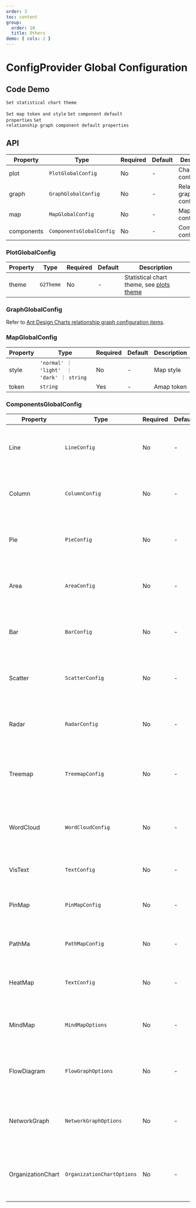 ```yaml
---
order: 3
toc: content
group:
  order: 10
  title: Others
demo: { cols: 2 }
---
```


# ConfigProvider Global Configuration

## Code Demo

<code src="./demos/plot-theme">Set statistical chart theme</code>

<code src="./demos/map-config">Set map token and style</code>
<code src="./demos/components-config">Set component default properties</code>
<code src="./demos/graph-components-config">Set relationship graph component default properties</code>

## API

| Property   | Type                     | Required | Default | Description                      |
| ---------- | ------------------------ | -------- | ------- | -------------------------------- |
| plot       | `PlotGlobalConfig`       | No       | -       | Chart configuration              |
| graph      | `GraphGlobalConfig`      | No       | -       | Relationship graph configuration |
| map        | `MapGlobalConfig`        | No       | -       | Map configuration                |
| components | `ComponentsGlobalConfig` | No       | -       | Component configuration          |

### PlotGlobalConfig

| Property | Type      | Required | Default | Description                                                                                                    |
| -------- | --------- | -------- | ------- | -------------------------------------------------------------------------------------------------------------- |
| theme    | `G2Theme` | No       | -       | Statistical chart theme, see [plots theme](https://ant-design-charts.antgroup.com/options/plots/theme/academy) |

### GraphGlobalConfig

Refer to [Ant Design Charts relationship graph configuration items](https://ant-design-charts.antgroup.com/options/graphs/overview).

### MapGlobalConfig

| Property | Type                                       | Required | Default | Description |
| -------- | ------------------------------------------ | -------- | ------- | ----------- |
| style    | `'normal' ｜ 'light'  ｜ 'dark' ｜ string` | No       | -       | Map style   |
| token    | `string`                                   | Yes      | -       | Amap token  |

### ComponentsGlobalConfig

| Property          | Type                       | Required | Default | Description                                                                                                                                        |
| ----------------- | -------------------------- | -------- | ------- | -------------------------------------------------------------------------------------------------------------------------------------------------- |
| Line              | `LineConfig`               | No       | -       | Line chart component default properties, see [Ant Design Charts](https://ant-design-charts.antgroup.com/options/plots/overview)                    |
| Column            | `ColumnConfig`             | No       | -       | Column chart component default properties, see [Ant Design Charts](https://ant-design-charts.antgroup.com/options/plots/overview)                  |
| Pie               | `PieConfig`                | No       | -       | Pie chart component default properties, see [Ant Design Charts](https://ant-design-charts.antgroup.com/options/plots/overview)                     |
| Area              | `AreaConfig`               | No       | -       | Area chart component default properties, see [Ant Design Charts](https://ant-design-charts.antgroup.com/options/plots/overview)                    |
| Bar               | `BarConfig`                | No       | -       | Bar chart component default properties, see [Ant Design Charts](https://ant-design-charts.antgroup.com/options/plots/overview)                     |
| Scatter           | `ScatterConfig`            | No       | -       | Scatter chart component default properties, see [Ant Design Charts](https://ant-design-charts.antgroup.com/options/plots/overview)                 |
| Radar             | `RadarConfig`              | No       | -       | Radar chart component default properties, see [Ant Design Charts](https://ant-design-charts.antgroup.com/options/plots/overview)                   |
| Treemap           | `TreemapConfig`            | No       | -       | Treemap chart component default properties, see [Ant Design Charts](https://ant-design-charts.antgroup.com/options/plots/overview)                 |
| WordCloud         | `WordCloudConfig`          | No       | -       | Word cloud chart component default properties, see [Ant Design Charts](https://ant-design-charts.antgroup.com/options/plots/overview)              |
| VisText           | `TextConfig`               | No       | -       | Visual text component customization, see [VisText](/components/text#globalconfigcomponentsvistext)                                                 |
| PinMap            | `PinMapConfig`             | No       | -       | Pin map component default properties, see [PinMap](/components/pin-map/api)                                                                        |
| PathMa            | `PathMapConfig`            | No       | -       | Path map component default properties, see [PathMa](/components/path-map/api)                                                                      |
| HeatMap           | `TextConfig`               | No       | -       | Heat map component default properties, see [HeatMap](/components/heat-map/api)                                                                     |
| MindMap           | `MindMapOptions`           | No       | -       | Mind map component default properties, see [Ant Design Charts](https://ant-design-charts.antgroup.com/options/graphs/mind-map)                     |
| FlowDiagram       | `FlowGraphOptions`         | No       | -       | Flow diagram component default properties, see [Ant Design Charts](https://ant-design-charts.antgroup.com/options/graphs/flow-graph)               |
| NetworkGraph      | `NetworkGraphOptions`      | No       | -       | Network graph component default properties, see [Ant Design Charts](https://ant-design-charts.antgroup.com/options/graphs/network-graph)           |
| OrganizationChart | `OrganizationChartOptions` | No       | -       | Organization chart component default properties, see [Ant Design Charts](https://ant-design-charts.antgroup.com/options/graphs/organization-chart) |
